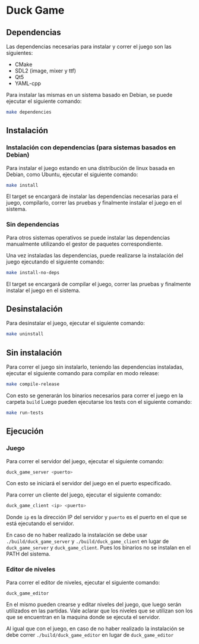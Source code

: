 # Duck Game

## Dependencias
Las dependencias necesarias para instalar y correr el juego son las siguientes:
- CMake
- SDL2 (image, mixer y ttf)
- Qt5
- YAML-cpp

Para instalar las mismas en un sistema basado en Debian, se puede ejecutar el siguiente comando:

```bash
make dependencies
```

## Instalación
### Instalación con dependencias (para sistemas basados en Debian)
Para instalar el juego estando en una distribución de linux basada en Debian, como Ubuntu, ejecutar el siguiente comando:

```bash
make install
```
El target se encargará de instalar las dependencias necesarias para el juego, compilarlo, correr las pruebas y finalmente instalar el juego en el sistema.

### Sin dependencias
Para otros sistemas operativos se puede instalar las dependencias manualmente utilizando el gestor de paquetes correspondiente.

Una vez instaladas las dependencias, puede realizarse la instalación del juego ejecutando el siguiente comando:

```bash
make install-no-deps
```

El target se encargará de compilar el juego, correr las pruebas y finalmente instalar el juego en el sistema.

## Desinstalación
Para desinstalar el juego, ejecutar el siguiente comando:

```bash
make uninstall
```

## Sin instalación
Para correr el juego sin instalarlo, teniendo las dependencias instaladas, ejecutar el siguiente comando para compilar en modo release:

```bash
make compile-release
```
Con esto se generarán los binarios necesarios para correr el juego en la carpeta `build`
Luego pueden ejecutarse los tests con el siguiente comando:

```bash
make run-tests
```

## Ejecución
### Juego
Para correr el servidor del juego, ejecutar el siguiente comando:

```bash
duck_game_server <puerto>
```
Con esto se iniciará el servidor del juego en el puerto especificado.

Para correr un cliente del juego, ejecutar el siguiente comando:

```bash
duck_game_client <ip> <puerto>
```
Donde `ip` es la dirección IP del servidor y `puerto` es el puerto en el que se está ejecutando el servidor.

En caso de no haber realizado la instalación se debe usar `./build/duck_game_server` y `./build/duck_game_client` en lugar de `duck_game_server` y `duck_game_client`.
Pues los binarios no se instalan en el PATH del sistema.

### Editor de niveles
Para correr el editor de niveles, ejecutar el siguiente comando:

```bash
duck_game_editor
```
En el mismo pueden crearse y editar niveles del juego, que luego serán utilizados en las partidas.
Vale aclarar que los niveles que se utilizan son los que se encuentran en la maquina donde se ejecuta el servidor.

Al igual que con el juego, en caso de no haber realizado la instalación se debe correr `./build/duck_game_editor` en lugar de `duck_game_editor`

